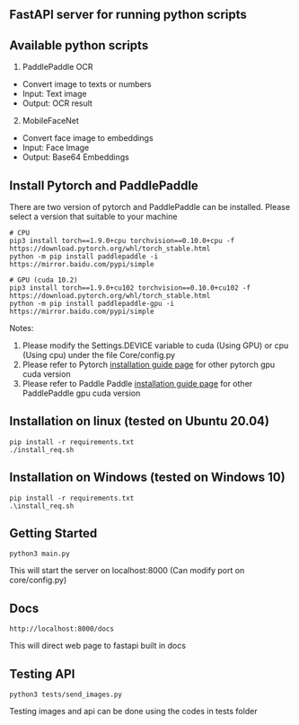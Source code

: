 ## FastAPI server for running python scripts

## Available python scripts
1. PaddlePaddle OCR
- Convert image to texts or numbers
- Input: Text image
- Output: OCR result

2. MobileFaceNet 
- Convert face image to embeddings
- Input: Face Image
- Output: Base64 Embeddings

## Install Pytorch and PaddlePaddle
There are two version of pytorch and PaddlePaddle can be installed. Please select a version that suitable to your machine
```
# CPU
pip3 install torch==1.9.0+cpu torchvision==0.10.0+cpu -f https://download.pytorch.org/whl/torch_stable.html
python -m pip install paddlepaddle -i https://mirror.baidu.com/pypi/simple

# GPU (cuda 10.2)
pip3 install torch==1.9.0+cu102 torchvision==0.10.0+cu102 -f https://download.pytorch.org/whl/torch_stable.html
python -m pip install paddlepaddle-gpu -i https://mirror.baidu.com/pypi/simple
```
Notes:
1. Please modify the Settings.DEVICE variable to cuda (Using GPU) or cpu (Using cpu) under the file Core/config.py
2. Please refer to Pytorch [installation guide page](https://pytorch.org/get-started/locally/) for other pytorch gpu cuda version
3. Please refer to Paddle Paddle [installation guide page](https://www.paddlepaddle.org.cn/install/quick?docurl=/documentation/docs/zh/install/pip/linux-pip.html
) for other PaddlePaddle gpu cuda version

## Installation on linux (tested on Ubuntu 20.04)
```
pip install -r requirements.txt
./install_req.sh 
```

## Installation on Windows (tested on Windows 10)
```
pip install -r requirements.txt
.\install_req.sh 
```

## Getting Started
```
python3 main.py
```
This will start the server on localhost:8000 (Can modify port on core/config.py)

## Docs
```
http://localhost:8000/docs
```
This will direct web page to fastapi built in docs

## Testing API
```
python3 tests/send_images.py
```
Testing images and api can be done using the codes in tests folder